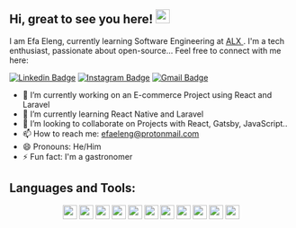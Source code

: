 <!-- ### Hi there 👋 -->

## Hi, great to see you here! <img src="https://raw.githubusercontent.com/aemmadi/aemmadi/master/wave.gif" width="25px">

I am Efa Eleng, currently learning Software Engineering at [ALX ](https://www.alxafrica.com/). I'm a tech enthusiast, passionate about open-source... Feel free to connect with me here:

[![Linkedin Badge](https://img.shields.io/badge/-efaeleng-blue?style=flat-square&logo=Linkedin&logoColor=white&link=https://www.linkedin.com/in/efa-eleng/)](https://www.linkedin.com/in/efaeleng/)
[![Instagram Badge](https://img.shields.io/badge/-efaeleng-purple?style=flat-square&logo=instagram&logoColor=white&link=https://www.instagram.com/efaeleng/)](https://www.instagram.com/efaeleng/)
[![Gmail Badge](https://img.shields.io/badge/-efaeleng@protonmail.com-c14438?style=flat-square&logo=Gmail&logoColor=white&link=mailto:efaeleng@protonmail.com)](mailto:efaeleng@protonmail.com)
<!-- [![Website Badge](https://img.shields.io/badge/-Efa's_Portfolio-black?style=flat-square&link=https://kaiwalyakoparkar.github.io/)](#)  -->

<!-- [![Hashnode Badge](https://img.shields.io/badge/-Efa-03a57a?style=flat-square&labelColor=000000&logo=Hashnode&link=https://kaiwalyakoparkar.hashnode.dev/)](https://kaiwalyakoparkar.hashnode.dev/) -->


- 🔭 I’m currently working on an E-commerce Project using React and Laravel
- 🌱 I’m currently learning React Native and Laravel
- 👯 I’m looking to collaborate on Projects with React, Gatsby, JavaScript..
- 📫 How to reach me: efaeleng@protonmail.com
- 😄 Pronouns: He/Him
- ⚡ Fun fact: I'm a gastronomer
<!-- - 🤔 I’m looking for help with ... -->
<!-- - 💬 Ask me about ... -->



## Languages and Tools:
<p align="center">
<img src="https://img.shields.io/badge/-React-black?style=for-the-badge&logo=react&logoColor=white" height="25"/>
<img src="https://img.shields.io/badge/laravel-white.svg?&style=for-the-badge&logo=laravel&logoColor=red" height="25"/>
<img src="https://img.shields.io/badge/python-3776AB.svg?&style=for-the-badge&logo=python&logoColor=white" height="25"/>
<!-- <img src="https://img.shields.io/badge/jupyter-F3631D.svg?&style=for-the-badge&logo=jupyter&logoColor=white" height="25"/> -->
<!-- <img src="https://img.shields.io/badge/anaconda-42B029.svg?&style=for-the-badge&logo=anaconda&logoColor=white" height="25"/> -->
<img src="https://img.shields.io/badge/VS%20Code-007ACC.svg?&style=for-the-badge&logo=visual-studio-code&logoColor=white" height="25"/>
<img src="https://img.shields.io/badge/tailwind-3776AB.svg?&style=for-the-badge&logo=tailwindcss&logoColor=white" height="25"/>
<!-- <img src="https://img.shields.io/badge/Flask-000000.svg?&style=for-the-badge&logo=flask&logoColor=white" height="25"/> -->
<img src="https://img.shields.io/badge/sqlite-7CBEE4.svg?&style=for-the-badge&logo=sqlite&logoColor=white" height="25"/>
<img src="https://img.shields.io/badge/Scss-white.svg?&style=for-the-badge&logo=Sass&logoColor=purple" height="25"/>
<img src="https://img.shields.io/badge/-Git-black?&style=for-the-badge&logo=git" height="25"/>
<img src="https://img.shields.io/badge/-HTML5-E34F26?&style=for-the-badge&logo=html5&logoColor=white" height="25"/>
<img src="https://img.shields.io/badge/-CSS3-1572B6?&style=for-the-badge&logo=css3" height="25"/>
<img src="https://img.shields.io/badge/Javascript-yellow.svg?&style=for-the-badge&logo=javascript&logoColor=black" height="25"/>
<!-- <img src="https://img.shields.io/badge/Django-092D1F.svg?&style=for-the-badge&logo=Django&logoColor=white" height="25"/> -->
</p>
<br />
<br />

<!-- ### Libraries & Framework :
![React](https://img.shields.io/badge/-React-black?style=flat-square&logo=react)
![Bootstrap](https://img.shields.io/badge/-Bootstrap-563D7C?style=flat-square&logo=bootstrap)
![Nodejs](https://img.shields.io/badge/-Nodejs-black?style=flat-square&logo=Node.js)
<a href="#"><img alt="MongoDB" src ="https://img.shields.io/badge/MongoDB-%234ea94b.svg?logo=mongodb&logoColor=white"></a>
![Redis](https://img.shields.io/badge/-Redis-black?style=flat-square&logo=Redis)
![ElasticSearch](https://img.shields.io/badge/-ElasticSearch-005571?style=flat-square&logo=elasticsearch)
![GraphQL](https://img.shields.io/badge/-GraphQL-E10098?style=flat-square&logo=graphql)
![Apollo GraphQL](https://img.shields.io/badge/-Apollo%20GraphQL-311C87?style=flat-square&logo=apollo-graphql)
![PostgreSQL](https://img.shields.io/badge/-PostgreSQL-336791?style=flat-square&logo=postgresql)
<a href="#"><img alt="Keras" src="https://img.shields.io/badge/Keras%20-%23D00000.svg?logo=Keras&logoColor=white"></a>
<a href="#"><img alt="Material Design" src="https://img.shields.io/badge/Material%20Design%20-%230081CB.svg?logo=material-design&logoColor=white"></a>
<a href="#"><img alt="NumPy" src="https://img.shields.io/badge/Numpy%20-%23013243.svg?logo=numpy&logoColor=white"></a>
<a href="#"><img alt="Pandas" src="https://img.shields.io/badge/Pandas%20-%23150458.svg?logo=pandas&logoColor=white"></a> -->



